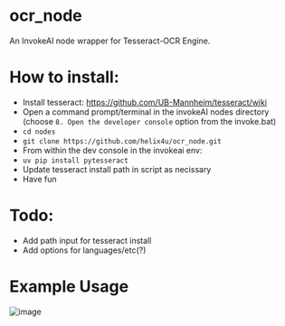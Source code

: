 # ocr_node
An InvokeAI node wrapper for Tesseract-OCR Engine.

# How to install:
- Install tesseract: https://github.com/UB-Mannheim/tesseract/wiki
- Open a command prompt/terminal in the invokeAI nodes directory (choose `8. Open the developer console` option from the invoke.bat)
- `cd nodes`
- `git clone https://github.com/helix4u/ocr_node.git`
- From within the dev console in the invokeai env:
- `uv pip install pytesseract`
- Update tesseract install path in script as necissary
- Have fun

# Todo:
- Add path input for tesseract install
- Add options for languages/etc(?)

# Example Usage
![image](https://github.com/helix4u/ocr_node/assets/4317663/d30b8a30-f5a9-45b0-ac28-d8b014c6142e)
